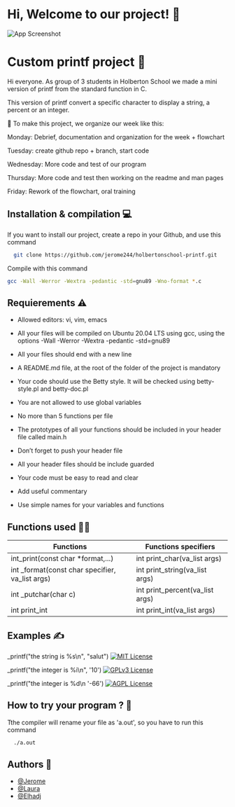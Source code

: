 
# Hi, Welcome to our project! 👋




![App Screenshot](https://imgs.search.brave.com/8yr3VkuTiLRKEaiW652FeJ9iHrUiH9J0UdUgmBCweeQ/rs:fit:500:0:0:0/g:ce/aHR0cHM6Ly9wbGFp/bmUtaW1hZ2VzLmZy/L3dwLWNvbnRlbnQv/dXBsb2Fkcy8yMDI0/LzA3L0hPTEJFUlRP/Ti0zMDB4MzAwLndl/YnA)


# Custom printf project 📓

Hi everyone. As group of 3 students in Holberton School we made a mini version of printf from the standard function in C. 

This version of printf convert a specific character to display a string, a percent or an integer. 

📅​ To make this project, we organize our week like this: 

Monday: Debrief, documentation and organization for the week + flowchart

Tuesday: create github repo + branch, start code

Wednesday: More code and test of our program

Thursday: More code and test then working on the readme and man pages

Friday: Rework of the flowchart, oral training


## Installation & compilation 💻

If you want to install our project, create a repo in your Github, and use this command

```bash
  git clone https://github.com/jerome244/holbertonschool-printf.git
```

Compile with this command 
```bash
gcc -Wall -Werror -Wextra -pedantic -std=gnu89 -Wno-format *.c
```
## Requierements ⚠️

- Allowed editors: vi, vim, emacs


- All your files will be compiled on Ubuntu 20.04 LTS using gcc, using the options -Wall -Werror -Wextra -pedantic -std=gnu89


- All your files should end with a new line


- A README.md file, at the root of the folder of the project is mandatory


- Your code should use the Betty style. It will be checked using betty-style.pl and betty-doc.pl


- You are not allowed to use global variables


- No more than 5 functions per file

- The prototypes of all your functions should be included in your header file called main.h


- Don’t forget to push your header file


- All your header files should be include guarded

- Your code must be easy to read and clear 

- Add useful commentary

- Use simple names for your variables and functions 

## Functions used 👩‍💻

| Functions           | Functions specifiers                                                                |
| ----------------- | ------------------------------------------------------------------ |
|  int_print(const char *format,...) | int print_char(va_list args) |
| int _format(const char specifier, va_list args) | int print_string(va_list args) |
| int _putchar(char c) | int print_percent(va_list args)|
| int print_int| int print_int(va_list args) |


## Examples ✍️

_printf("the string is %s\n", "salut") 
[![MIT License](https://img.shields.io/badge/output:-the_string_is_salut-green.svg)](https://choosealicense.com/licenses/mit/)

_printf("the integer is %i\n", '10')
[![GPLv3 License](https://img.shields.io/badge/output:-the_integer_is_10-yellow.svg)](https://opensource.org/licenses/)

_printf("the integer is %d\n '-66')
[![AGPL License](https://img.shields.io/badge/output:-the_integer_is_--66-blue.svg)](http://www.gnu.org/licenses/agpl-3.0)


## How to try your program ? 🚀

Tthe compiler will rename your file as 'a.out', so you have to run this command 

```bash
  ./a.out
```


## Authors 👷

- [@Jerome](https://github.com/jerome244)
- [@Laura](https://github.com/c4lice)
- [@Elhadj](https://github.com/hedjouj)
